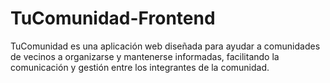 # TuComunidad-Frontend
TuComunidad es una aplicación web diseñada para ayudar a comunidades de vecinos a organizarse y mantenerse informadas, facilitando la comunicación y gestión entre los integrantes de la comunidad.
